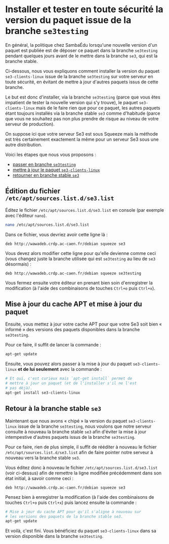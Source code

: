 # Installer et tester en toute sécurité la version du paquet issue de la branche `se3testing`

En général, la politique chez SambaÉdu lorsqu'une nouvelle
version d'un paquet est publiée est de déposer ce paquet
dans la branche `se3testing` pendant quelques jours avant de
le mettre dans la branche `se3`, qui est la branche stable.

Ci-dessous, nous vous expliquons comment installer la
version du paquet `se3-clients-linux` issue de la branche
`se3testing` sur votre serveur en toute sécurité, en évitant
de mettre à jour d'autres paquets issus de cette branche.

Le but est donc d'installer, via la branche `se3testing`
(parce que vous êtes impatient de tester la nouvelle version
qui s'y trouve), le paquet `se3-clients-linux` mais de le faire
rien que pour ce paquet, les autres paquets étant toujours
installés via la branche stable `se3` comme d'habitude
(parce que vous ne souhaitez pas non plus prendre de risque
au niveau de votre serveur de production).

On suppose ici que votre serveur Se3 est sous Squeeze mais
la méthode est très certainement exactement la même pour un
serveur Se3 sous une autre distribution.

Voici les étapes que nous vous proposons :

* [passer en branche `se3testing`]()
* [mettre à jour le paquet `se3-clients-linux`]()
* [retourner en branche stable `se3`]()


## Édition du fichier `/etc/apt/sources.list.d/se3.list`

Éditez le fichier `/etc/apt/sources.list.d/se3.list` en
console (par exemple avec l'éditeur `nano`).
```sh
nano /etc/apt/sources.list.d/se3.list
```

Dans ce fichier, vous devriez avoir cette ligne là :
```
deb http://wawadeb.crdp.ac-caen.fr/debian squeeze se3
```

Vous devez alors modifier cette ligne pour qu'elle devienne
comme ceci (vous changez juste la branche utilisée qui est
`se3testing` au lieu de `se3` désormais) :
```
deb http://wawadeb.crdp.ac-caen.fr/debian squeeze se3testing
```

Vous fermez ensuite votre éditeur en prenant bien soin
d'enregistrer la modification (à l'aide des combinaisons de touches `Ctrl+o` puis `Ctrl+x`).


## Mise à jour du cache APT et mise à jour du paquet

Ensuite, vous mettez à jour votre cache APT pour que votre
Se3 soit bien « informé » des versions des paquets disponibles
dans la branche `se3testing`.

Pour ce faire, il suffit de lancer la commande :

```sh
apt-get update
```

Ensuite, vous pouvez alors passer à la mise à jour du paquet
`se3-clients-linux` **et de lui seulement** avec la commande :

```sh
# Et oui, c'est curieux mais `apt-get install` permet de
# mettre à jour un paquet (et de l'installer s'il ne l'est
# pas déjà).
apt-get install se3-clients-linux
```


## Retour à la branche stable `se3`

Maintenant que nous avons « chipé » la version du paquet
`se3-clients-linux` issue de la branche `se3testing`, nous
voulons que notre serveur consulte à nouveau la branche
stable `se3` afin d'éviter la mise à jour intempestive
d'autres paquets issus de la branche `se3testing`.

Pour ce faire, rien de plus simple, il suffit de rééditer à nouveau
le fichier `/etc/apt/sources.list.d/se3.list` afin de faire
pointer notre serveur à nouveau vers la branche stable
`se3`.

Vous éditez donc à nouveau le fichier `/etc/apt/sources.list.d/se3.list`
(voir ci-dessus) afin de remettre la ligne modifiée précédemment
dans son état initial, à savoir comme ceci :

```
deb http://wawadeb.crdp.ac-caen.fr/debian squeeze se3
```

Pensez bien à enregistrer la modification (à l'aide des combinaisons de
touches `Ctrl+o` puis `Ctrl+x`) puis lancez ensuite la commande :

```sh
# Mise à jour du cache APT pour qu'il s'aligne à nouveau sur
# les versions des paquets de la branche stable se3.
apt-get update
```

Et voilà, c'est fini. Vous bénéficiez du paquet `se3-clients-linux`
dans sa version disponible dans la branche `se3testing`.

